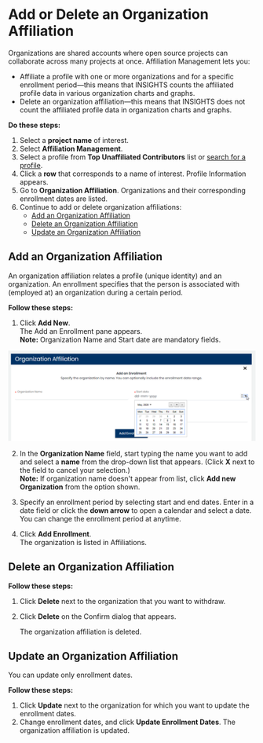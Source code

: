 # Add or Delete an Organization Affiliation

Organizations are shared accounts where open source projects can collaborate across many projects at once. Affiliation Management lets you:

* Affiliate a profile with one or more organizations and for a specific enrollment period—this means that INSIGHTS counts the affiliated profile data in various organization charts and graphs.
* Delete an organization affiliation—this means that INSIGHTS does not count the affiliated profile data in organization charts and graphs.

**Do these steps:**

1. Select a **project name** of interest.
2. Select **Affiliation Management**.
3. Select a profile from **Top Unaffiliated Contributors** list or [search for a profile](find-a-profile.md).
4. Click a **row** that corresponds to a name of interest. Profile Information appears.
5. Go to **Organization Affiliation**. Organizations and their corresponding enrollment dates are listed.
6. Continue to add or delete organization affiliations:
   * [Add an Organization Affiliation](add-or-delete-an-organization-affiliation.md#AddorDeleteaProfileOrganizationAffiliation-AddanOrganizationAffiliation)
   * [Delete an Organization Affiliation](add-or-delete-an-organization-affiliation.md#AddorDeleteaProfileOrganizationAffiliation-DeleteanOrganizationAffiliation)
   * [Update an Organization Affiliation](add-or-delete-an-organization-affiliation.md#update-an-organization-affiliation)

## Add an Organization Affiliation <a id="AddorDeleteaProfileOrganizationAffiliation-AddanOrganizationAffiliation"></a>

An organization affiliation relates a profile \(unique identity\) and an organization. An enrollment specifies that the person is associated with \(employed at\) an organization during a certain period.

**Follow these steps:**

1. Click **Add New**.  
The Add an Enrollment pane appears.  
**Note:** Organization Name and Start date are mandatory fields.

![Add Organization Affiliation](../../../.gitbook/assets/add-organization-affiliation.png)

2. In the **Organization Name** field, start typing the name you want to add and select a **name** from the drop-down list that appears. \(Click **X** next to the field to cancel your selection.\)  
**Note:** If organization name doesn't appear from list, click **Add new Organization** from the option shown.

3. Specify an enrollment period by selecting start and end dates. Enter in a date field or click the **down arrow** to open a calendar and select a date.  
You can change the enrollment period at anytime.

4. Click **Add Enrollment**.  
The organization is listed in Affiliations.

## Delete an Organization Affiliation <a id="AddorDeleteaProfileOrganizationAffiliation-DeleteanOrganizationAffiliation"></a>

**Follow these steps:**

1. Click **Delete** next to the organization that you want to withdraw.
2. Click **Delete** on the Confirm dialog that appears.

   The organization affiliation is deleted.

## Update an Organization Affiliation

You can update only enrollment dates.

**Follow these steps:**

1. Click **Update** next to the organization for which you want to update the enrollment dates.
2. Change enrollment dates, and click **Update Enrollment Dates**. The organization affiliation is updated.

